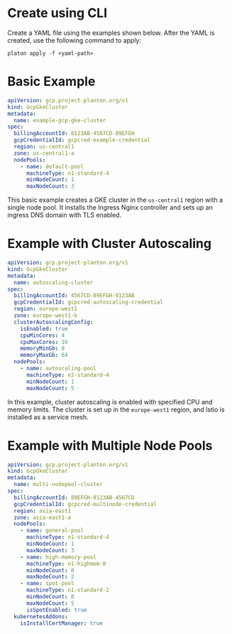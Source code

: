 # Create using CLI

Create a YAML file using the examples shown below. After the YAML is created, use the following command to apply:

```shell
platon apply -f <yaml-path>
```

# Basic Example

```yaml
apiVersion: gcp.project-planton.org/v1
kind: GcpGkeCluster
metadata:
  name: example-gcp-gke-cluster
spec:
  billingAccountId: 0123AB-4567CD-89EFGH
  gcpCredentialId: gcpcred-example-credential
  region: us-central1
  zone: us-central1-a
  nodePools:
    - name: default-pool
      machineType: n1-standard-4
      minNodeCount: 1
      maxNodeCount: 3
```

This basic example creates a GKE cluster in the `us-central1` region with a single node pool. It installs the Ingress
Nginx controller and sets up an ingress DNS domain with TLS enabled.

# Example with Cluster Autoscaling

```yaml
apiVersion: gcp.project-planton.org/v1
kind: GcpGkeCluster
metadata:
  name: autoscaling-cluster
spec:
  billingAccountId: 4567CD-89EFGH-0123AB
  gcpCredentialId: gcpcred-autoscaling-credential
  region: europe-west1
  zone: europe-west1-b
  clusterAutoscalingConfig:
    isEnabled: true
    cpuMinCores: 4
    cpuMaxCores: 16
    memoryMinGb: 8
    memoryMaxGb: 64
  nodePools:
    - name: autoscaling-pool
      machineType: e2-standard-4
      minNodeCount: 1
      maxNodeCount: 5
```

In this example, cluster autoscaling is enabled with specified CPU and memory limits. The cluster is set up in the
`europe-west1` region, and Istio is installed as a service mesh.

# Example with Multiple Node Pools

```yaml
apiVersion: gcp.project-planton.org/v1
kind: GcpGkeCluster
metadata:
  name: multi-nodepool-cluster
spec:
  billingAccountId: 89EFGH-0123AB-4567CD
  gcpCredentialId: gcpcred-multinode-credential
  region: asia-east1
  zone: asia-east1-a
  nodePools:
    - name: general-pool
      machineType: n1-standard-4
      minNodeCount: 1
      maxNodeCount: 3
    - name: high-memory-pool
      machineType: n1-highmem-8
      minNodeCount: 0
      maxNodeCount: 2
    - name: spot-pool
      machineType: n1-standard-2
      minNodeCount: 0
      maxNodeCount: 5
      isSpotEnabled: true
  kubernetesAddons:
    isInstallCertManager: true
```
